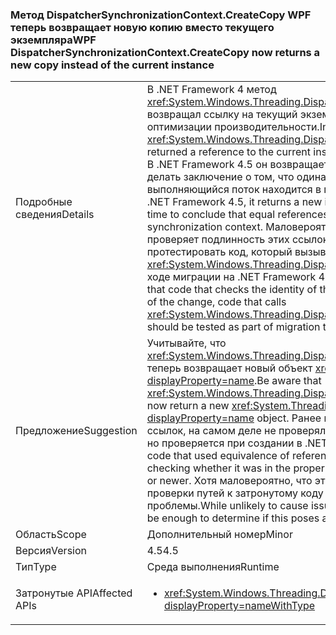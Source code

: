 ### <a name="wpf-dispatchersynchronizationcontextcreatecopy-now-returns-a-new-copy-instead-of-the-current-instance"></a><span data-ttu-id="66622-101">Метод DispatcherSynchronizationContext.CreateCopy WPF теперь возвращает новую копию вместо текущего экземпляра</span><span class="sxs-lookup"><span data-stu-id="66622-101">WPF DispatcherSynchronizationContext.CreateCopy now returns a new copy instead of the current instance</span></span>

|   |   |
|---|---|
|<span data-ttu-id="66622-102">Подробные сведения</span><span class="sxs-lookup"><span data-stu-id="66622-102">Details</span></span>|<span data-ttu-id="66622-103">В .NET Framework 4 метод <xref:System.Windows.Threading.DispatcherSynchronizationContext.CreateCopy> возвращал ссылку на текущий экземпляр главным образом в качестве оптимизации производительности.</span><span class="sxs-lookup"><span data-stu-id="66622-103">In the .NET Framework 4, <xref:System.Windows.Threading.DispatcherSynchronizationContext.CreateCopy> returned a reference to the current instance, primarily as a performance optimization.</span></span> <span data-ttu-id="66622-104">В .NET Framework 4.5 он возвращает новый экземпляр, что позволяет впервые делать заключение о том, что одинаковые ссылки указывают на то, что выполняющийся поток находится в правильном контексте синхронизации.</span><span class="sxs-lookup"><span data-stu-id="66622-104">In the .NET Framework 4.5, it returns a new instance which makes it possible for the first time to conclude that equal references indicate the executing thread is in the correct synchronization context.</span></span>  <span data-ttu-id="66622-105">Маловероятно, что будет затронут код, который проверяет подлинность этих ссылок, но в связи с изменением необходимо протестировать код, который вызывает <xref:System.Windows.Threading.DispatcherSynchronizationContext.CreateCopy>, в ходе миграции на .NET Framework 4.5 или более позднюю версию.</span><span class="sxs-lookup"><span data-stu-id="66622-105">It is unlikely that code that checks the identity of these references will be affected, but because of the change, code that calls <xref:System.Windows.Threading.DispatcherSynchronizationContext.CreateCopy> should be tested as part of migration to the .NET Framework 4.5 or newer.</span></span>|
|<span data-ttu-id="66622-106">Предложение</span><span class="sxs-lookup"><span data-stu-id="66622-106">Suggestion</span></span>|<span data-ttu-id="66622-107">Учитывайте, что <xref:System.Windows.Threading.DispatcherSynchronizationContext.CreateCopy> теперь возвращает новый объект <xref:System.Threading.SynchronizationContext?displayProperty=name>.</span><span class="sxs-lookup"><span data-stu-id="66622-107">Be aware that <xref:System.Windows.Threading.DispatcherSynchronizationContext.CreateCopy> will now return a new <xref:System.Threading.SynchronizationContext?displayProperty=name> object.</span></span> <span data-ttu-id="66622-108">Ранее код, который использовал эквивалентность ссылок, на самом деле не проверялся на нахождение в правильном контексте, но проверяется при создании в .NET 4.5 или более поздних версиях.</span><span class="sxs-lookup"><span data-stu-id="66622-108">Previously, code that used equivalence of references generated this way was not actually checking whether it was in the proper context, but does when built against .NET 4.5 or newer.</span></span>  <span data-ttu-id="66622-109">Хотя маловероятно, что это приведет к серьезным проблемам, проверки путей к затронутому коду должно быть достаточно для определения проблемы.</span><span class="sxs-lookup"><span data-stu-id="66622-109">While unlikely to cause issues, exercising the affected code paths should be enough to determine if this poses any problem.</span></span>|
|<span data-ttu-id="66622-110">Область</span><span class="sxs-lookup"><span data-stu-id="66622-110">Scope</span></span>|<span data-ttu-id="66622-111">Дополнительный номер</span><span class="sxs-lookup"><span data-stu-id="66622-111">Minor</span></span>|
|<span data-ttu-id="66622-112">Версия</span><span class="sxs-lookup"><span data-stu-id="66622-112">Version</span></span>|<span data-ttu-id="66622-113">4.5</span><span class="sxs-lookup"><span data-stu-id="66622-113">4.5</span></span>|
|<span data-ttu-id="66622-114">Тип</span><span class="sxs-lookup"><span data-stu-id="66622-114">Type</span></span>|<span data-ttu-id="66622-115">Среда выполнения</span><span class="sxs-lookup"><span data-stu-id="66622-115">Runtime</span></span>|
|<span data-ttu-id="66622-116">Затронутые API</span><span class="sxs-lookup"><span data-stu-id="66622-116">Affected APIs</span></span>|<ul><li><xref:System.Windows.Threading.DispatcherSynchronizationContext.CreateCopy?displayProperty=nameWithType></li></ul>|

